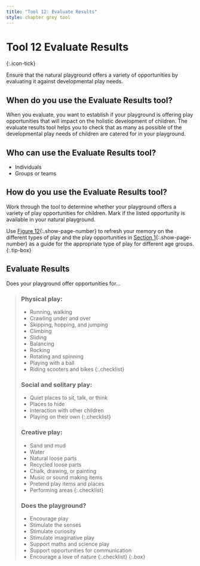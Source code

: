 ```yaml
---
title: "Tool 12: Evaluate Results"
style: chapter grey tool
---
```


# **Tool 12** Evaluate Results
{:.icon-tick}

Ensure that the natural playground offers a variety of opportunities by evaluating it against developmental play needs.

## When do you use the Evaluate Results tool?

When you evaluate, you want to establish if your playground is offering play opportunities that will impact on the holistic development of children. The evaluate results tool helps you to check that as many as possible of the developmental play needs of children are catered for in your playground.

## Who can use the Evaluate Results tool?

-   Individuals
-   Groups or teams

## How do you use the Evaluate Results tool?

Work through the tool to determine whether your playground offers a variety of play opportunities for children. Mark if the listed opportunity is available in your natural playground.

Use [Figure 12](01.html#figure-12a){:.show-page-number} to refresh your memory on the different types of play and the play opportunities in [Section 1](01.html#age-appropriate-play){:.show-page-number} as a guide for the appropriate type of play for different age groups.
{:.tip-box}

## Evaluate Results

Does your playground offer opportunities for…

> ### Physical play:
> 
> -   Running, walking
> -   Crawling under and over
> -   Skipping, hopping, and jumping
> -   Climbing
> -   Sliding
> -   Balancing
> -   Rocking
> -   Rotating and spinning
> -   Playing with a ball
> -   Riding scooters and bikes
> {:.checklist}
> 
> ### Social and solitary play:
> 
> -   Quiet places to sit, talk, or think
> -   Places to hide
> -   Interaction with other children
> -   Playing on their own
> {:.checklist}
> 
> ### Creative play:
> 
> -   Sand and mud
> -   Water
> -   Natural loose parts
> -   Recycled loose parts
> -   Chalk, drawing, or painting
> -   Music or sound making items
> -   Pretend play items and places
> -   Performing areas
> {:.checklist}
> 
> ### Does the playground?
> 
> -   Encourage play
> -   Stimulate the senses
> -   Stimulate curiosity
> -   Stimulate imaginative play
> -   Support maths and science play
> -   Support opportunities for communication
> -   Encourage a love of nature
> {:.checklist}
{:.box}
